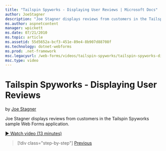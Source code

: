 ```yaml
---
title: "Tailspin Spyworks - Displaying User Reviews | Microsoft Docs"
author: JoeStagner
description: "Joe Stagner displays reviews from customers in the Tailspin Spyworks sample Web Forms application."
ms.author: aspnetcontent
manager: wpickett
ms.date: 07/21/2010
ms.topic: article
ms.assetid: 55d5652a-bcf3-451e-89e4-8b907d88708f
ms.technology: dotnet-webforms
ms.prod: .net-framework
msc.legacyurl: /web-forms/videos/tailspin-spyworks/tailspin-spyworks-displaying-user-reviews
msc.type: video
---
```

Tailspin Spyworks - Displaying User Reviews
====================
by [Joe Stagner](https://github.com/JoeStagner)

Joe Stagner displays reviews from customers in the Tailspin Spyworks sample Web Forms application.

[&#9654; Watch video (13 minutes)](https://channel9.msdn.com/Blogs/ASP-NET-Site-Videos/tailspin-spyworks-displaying-user-reviews)

>[!div class="step-by-step"]
[Previous](tailspin-spyworks-adding-user-product-reviews.md)